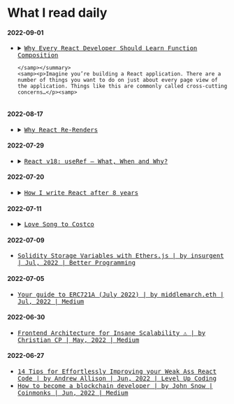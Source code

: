 <h1>What I read daily</h1><section id="reading-list-2022-09-01"><h4>2022-09-01</h4><ul><li><details>
    <summary><samp>
    <a href="https://medium.com/javascript-scene/why-every-react-developer-should-learn-function-composition-23f41d4db3b1" target="_blank">Why Every React Developer Should Learn Function Composition</a>
    
    </samp></summary>
    <samp><p>Imagine you’re building a React application. There are a number of things you want to do on just about every page view of the application. Things like this are commonly called cross-cutting concerns…</p><samp>
  </samp></samp></details></li></ul></section><section id="reading-list-2022-08-17"><h4>2022-08-17</h4><ul><li><details>
    <summary><samp><a href="https://www.joshwcomeau.com/react/why-react-re-renders/" target="_blank">Why React Re-Renders</a></samp></summary>
    <samp><p>In React, we don't update the DOM directly, we tell React what we want the DOM to look like, and React tackles the rest. But how exactly does it do this? In this tutorial, we'll unpack exactly when and why React re-renders, and how we can use this information to optimize the performance of our React apps.</p><samp>
  </samp></samp></details></li></ul></section><section id="reading-list-2022-07-29"><h4>2022-07-29</h4><ul><li><details>
    <summary><samp><a href="https://medium.com/better-programming/react-v18-demystifying-useref-forwardref-and-useimperativehandle-feec2fc5b2f6" target="_blank">React v18: useRef — What, When and Why?</a></samp></summary>
    <samp><p>The concept of values and references is not new to any programmer. Values are what the name suggests, simple snapshots of data at a point in time. To jog your memory for the latter, references are…</p><samp>
  </samp></samp></details></li></ul></section><section id="reading-list-2022-07-20"><h4>2022-07-20</h4><ul><li><details>
    <summary><samp><a href="https://nesbtesh.medium.com/how-i-write-react-after-8-years-12cbf82c351" target="_blank">How I write React after 8 years</a></samp></summary>
    <samp><p>I am starting with my contrarians views that way I can get rid of 90% of coders that think that know what they are doing but end up building Frankensteins. This article is for that 10% of coders that…</p><samp>
  </samp></samp></details></li></ul></section><section id="reading-list-2022-07-11"><h4>2022-07-11</h4><ul><li><details>
    <summary><samp><a href="https://longreads.com/2022/06/16/love-song-to-costco/" target="_blank">Love Song to&nbsp;Costco</a></samp></summary>
    <samp><p>"In the great halls of Costco, two of our greatest fears are assuaged — that of not having enough, and that of not being enough."</p><samp>
  </samp></samp></details></li></ul></section><section id="reading-list-2022-07-09"><h4>2022-07-09</h4><ul><li><samp><a href="https://medium.com/better-programming/solidity-storage-variables-with-ethers-js-ca3c7e2c2a64" target="_blank">Solidity Storage Variables with Ethers.js | by insurgent | Jul, 2022 | Better Programming</a></samp></li></ul></section><section id="reading-list-2022-07-05"><h4>2022-07-05</h4><ul><li><samp><a href="https://medium.com/@dumbnamenumbers/your-guide-to-erc721a-july-2022-f81f0be84a54" target="_blank">Your guide to ERC721A (July 2022) | by middlemarch.eth | Jul, 2022 | Medium</a></samp></li></ul></section><section id="reading-list-2022-06-30"><h4>2022-06-30</h4><ul><li><samp><a href="https://sir-christiancp.medium.com/frontend-architecture-for-insane-scalability-%EF%B8%8F-a2081434295c" target="_blank">Frontend Architecture for Insane Scalability ⚠️ | by Christian CP | May, 2022 | Medium</a></samp></li></ul></section><section id="reading-list-2022-06-27"><h4>2022-06-27</h4><ul><li><samp><a href="https://medium.com/gitconnected/14-tips-for-effortlessly-improving-your-weak-ass-react-code-4aea5500559c" target="_blank">14 Tips for Effortlessly Improving your Weak Ass React Code | by Andrew Allison | Jun, 2022 | Level Up Coding</a></samp></li><li><samp><a href="https://medium.com/coinmonks/how-to-become-a-blockchain-developer-7784cb8d357d" target="_blank">How to become a blockchain developer | by John Snow | Coinmonks | Jun, 2022 | Medium</a></samp></li></ul></section>